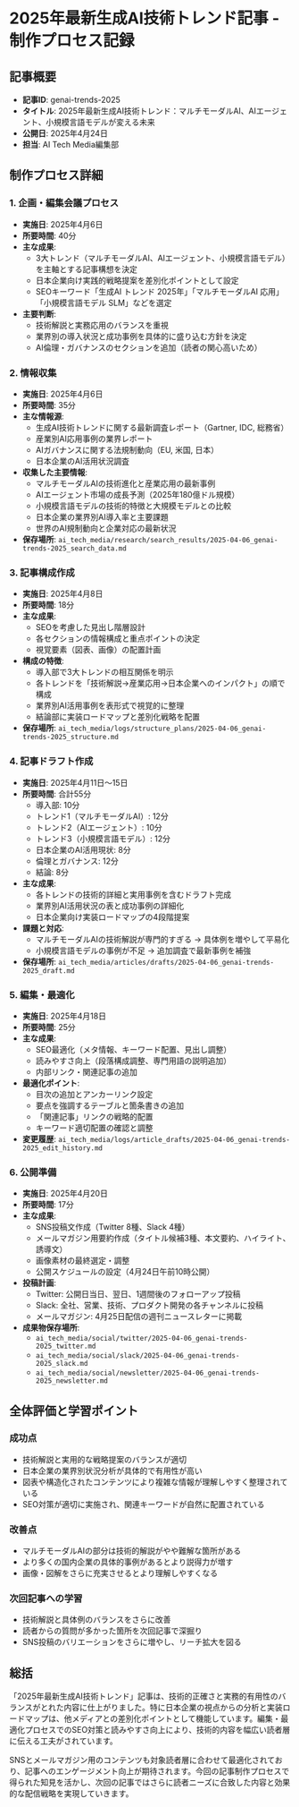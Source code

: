 # 2025年最新生成AI技術トレンド記事 - 制作プロセス記録

## 記事概要
- **記事ID**: genai-trends-2025
- **タイトル**: 2025年最新生成AI技術トレンド：マルチモーダルAI、AIエージェント、小規模言語モデルが変える未来
- **公開日**: 2025年4月24日
- **担当**: AI Tech Media編集部

## 制作プロセス詳細

### 1. 企画・編集会議プロセス
- **実施日**: 2025年4月6日
- **所要時間**: 40分
- **主な成果**:
  - 3大トレンド（マルチモーダルAI、AIエージェント、小規模言語モデル）を主軸とする記事構想を決定
  - 日本企業向け実践的戦略提案を差別化ポイントとして設定
  - SEOキーワード「生成AI トレンド 2025年」「マルチモーダルAI 応用」「小規模言語モデル SLM」などを選定
- **主要判断**:
  - 技術解説と実務応用のバランスを重視
  - 業界別の導入状況と成功事例を具体的に盛り込む方針を決定
  - AI倫理・ガバナンスのセクションを追加（読者の関心高いため）

### 2. 情報収集
- **実施日**: 2025年4月6日
- **所要時間**: 35分
- **主な情報源**:
  - 生成AI技術トレンドに関する最新調査レポート（Gartner, IDC, 総務省）
  - 産業別AI応用事例の業界レポート
  - AIガバナンスに関する法規制動向（EU, 米国, 日本）
  - 日本企業のAI活用状況調査
- **収集した主要情報**:
  - マルチモーダルAIの技術進化と産業応用の最新事例
  - AIエージェント市場の成長予測（2025年180億ドル規模）
  - 小規模言語モデルの技術的特徴と大規模モデルとの比較
  - 日本企業の業界別AI導入率と主要課題
  - 世界のAI規制動向と企業対応の最新状況
- **保存場所**: `ai_tech_media/research/search_results/2025-04-06_genai-trends-2025_search_data.md`

### 3. 記事構成作成
- **実施日**: 2025年4月8日
- **所要時間**: 18分
- **主な成果**:
  - SEOを考慮した見出し階層設計
  - 各セクションの情報構成と重点ポイントの決定
  - 視覚要素（図表、画像）の配置計画
- **構成の特徴**:
  - 導入部で3大トレンドの相互関係を明示
  - 各トレンドを「技術解説→産業応用→日本企業へのインパクト」の順で構成
  - 業界別AI活用事例を表形式で視覚的に整理
  - 結論部に実装ロードマップと差別化戦略を配置
- **保存場所**: `ai_tech_media/logs/structure_plans/2025-04-06_genai-trends-2025_structure.md`

### 4. 記事ドラフト作成
- **実施日**: 2025年4月11日〜15日
- **所要時間**: 合計55分
  - 導入部: 10分
  - トレンド1（マルチモーダルAI）: 12分
  - トレンド2（AIエージェント）: 10分
  - トレンド3（小規模言語モデル）: 12分
  - 日本企業のAI活用現状: 8分
  - 倫理とガバナンス: 12分
  - 結論: 8分
- **主な成果**:
  - 各トレンドの技術的詳細と実用事例を含むドラフト完成
  - 業界別AI活用状況の表と成功事例の詳細化
  - 日本企業向け実装ロードマップの4段階提案
- **課題と対応**:
  - マルチモーダルAIの技術解説が専門的すぎる → 具体例を増やして平易化
  - 小規模言語モデルの事例が不足 → 追加調査で最新事例を補強
- **保存場所**: `ai_tech_media/articles/drafts/2025-04-06_genai-trends-2025_draft.md`

### 5. 編集・最適化
- **実施日**: 2025年4月18日
- **所要時間**: 25分
- **主な成果**:
  - SEO最適化（メタ情報、キーワード配置、見出し調整）
  - 読みやすさ向上（段落構成調整、専門用語の説明追加）
  - 内部リンク・関連記事の追加
- **最適化ポイント**:
  - 目次の追加とアンカーリンク設定
  - 要点を強調するテーブルと箇条書きの追加
  - 「関連記事」リンクの戦略的配置
  - キーワード適切配置の確認と調整
- **変更履歴**: `ai_tech_media/logs/article_drafts/2025-04-06_genai-trends-2025_edit_history.md`

### 6. 公開準備
- **実施日**: 2025年4月20日
- **所要時間**: 17分
- **主な成果**:
  - SNS投稿文作成（Twitter 8種、Slack 4種）
  - メールマガジン用要約作成（タイトル候補3種、本文要約、ハイライト、誘導文）
  - 画像素材の最終選定・調整
  - 公開スケジュールの設定（4月24日午前10時公開）
- **投稿計画**:
  - Twitter: 公開日当日、翌日、1週間後のフォローアップ投稿
  - Slack: 全社、営業、技術、プロダクト開発の各チャンネルに投稿
  - メールマガジン: 4月25日配信の週刊ニュースレターに掲載
- **成果物保存場所**:
  - `ai_tech_media/social/twitter/2025-04-06_genai-trends-2025_twitter.md`
  - `ai_tech_media/social/slack/2025-04-06_genai-trends-2025_slack.md`
  - `ai_tech_media/social/newsletter/2025-04-06_genai-trends-2025_newsletter.md`

## 全体評価と学習ポイント

### 成功点
- 技術解説と実用的な戦略提案のバランスが適切
- 日本企業の業界別状況分析が具体的で有用性が高い
- 図表や構造化されたコンテンツにより複雑な情報が理解しやすく整理されている
- SEO対策が適切に実施され、関連キーワードが自然に配置されている

### 改善点
- マルチモーダルAIの部分は技術的解説がやや難解な箇所がある
- より多くの国内企業の具体的事例があるとより説得力が増す
- 画像・図解をさらに充実させるとより理解しやすくなる

### 次回記事への学習
- 技術解説と具体例のバランスをさらに改善
- 読者からの質問が多かった箇所を次回記事で深掘り
- SNS投稿のバリエーションをさらに増やし、リーチ拡大を図る

## 総括

「2025年最新生成AI技術トレンド」記事は、技術的正確さと実務的有用性のバランスがとれた内容に仕上がりました。特に日本企業の視点からの分析と実装ロードマップは、他メディアとの差別化ポイントとして機能しています。編集・最適化プロセスでのSEO対策と読みやすさ向上により、技術的内容を幅広い読者層に伝える工夫がされています。

SNSとメールマガジン用のコンテンツも対象読者層に合わせて最適化されており、記事へのエンゲージメント向上が期待されます。今回の記事制作プロセスで得られた知見を活かし、次回の記事ではさらに読者ニーズに合致した内容と効果的な配信戦略を実現していきます。
